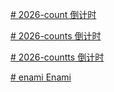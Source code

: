 [# 2026-count
倒计时](https://wangmeidong.github.io/2026-count/2026_count.html)

[# 2026-counts
倒计时](https://wangmeidong.github.io/2026-count/2026_counts.html)

[# 2026-countts
倒计时](https://wangmeidong.github.io/2026-count/2026_countts.html)

[# enami
Enami](https://wangmeidong.github.io/2026-count/enami.html)
